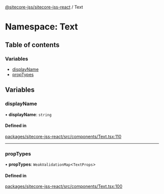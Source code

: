 [@sitecore-jss/sitecore-jss-react](../README.md) / Text

# Namespace: Text

## Table of contents

### Variables

- [displayName](Text.md#displayname)
- [propTypes](Text.md#proptypes)

## Variables

### displayName

• **displayName**: `string`

#### Defined in

[packages/sitecore-jss-react/src/components/Text.tsx:110](https://github.com/Sitecore/jss/blob/e2564fe8a/packages/sitecore-jss-react/src/components/Text.tsx#L110)

___

### propTypes

• **propTypes**: `WeakValidationMap`\<`TextProps`\>

#### Defined in

[packages/sitecore-jss-react/src/components/Text.tsx:100](https://github.com/Sitecore/jss/blob/e2564fe8a/packages/sitecore-jss-react/src/components/Text.tsx#L100)
